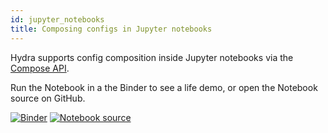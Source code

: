 ```yaml
---
id: jupyter_notebooks
title: Composing configs in Jupyter notebooks
---
```


Hydra supports config composition inside Jupyter notebooks via the [Compose API](../experimental/hydra_compose.md).  

Run the Notebook in a the Binder to see a life demo, or open the Notebook source on GitHub.

[![Binder](https://mybinder.org/badge_logo.svg)](https://mybinder.org/v2/gh/facebookresearch/hydra/master?filepath=examples%2jupyter_notebooks)
[![Notebook source](https://img.shields.io/badge/-Notebooks%20source-informational)](https://github.com/facebookresearch/hydra//tree/master/examples/jupyter_notebooks/)


